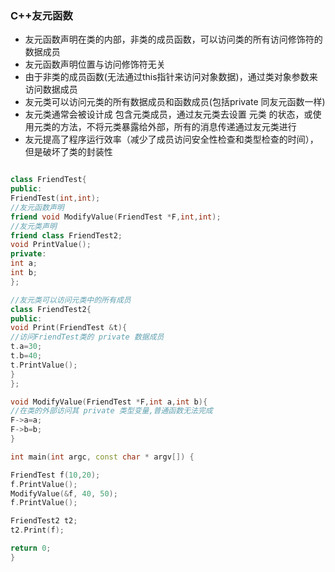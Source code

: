 ### C++友元函数    
- 友元函数声明在类的内部，非类的成员函数，可以访问类的所有访问修饰符的数据成员     
- 友元函数声明位置与访问修饰符无关    
- 由于非类的成员函数(无法通过this指针来访问对象数据)，通过类对象参数来访问数据成员    
- 友元类可以访问元类的所有数据成员和函数成员(包括private 同友元函数一样)      
- 友元类通常会被设计成 包含元类成员，通过友元类去设置 元类 的状态，或使用元类的方法，不将元类暴露给外部，所有的消息传递通过友元类进行      
- 友元提高了程序运行效率（减少了成员访问安全性检查和类型检查的时间），但是破坏了类的封装性     

```C++

class FriendTest{
public:
FriendTest(int,int);
//友元函数声明
friend void ModifyValue(FriendTest *F,int,int);
//友元类声明
friend class FriendTest2;
void PrintValue();
private:
int a;
int b;
};

//友元类可以访问元类中的所有成员
class FriendTest2{
public:
void Print(FriendTest &t){
//访问FriendTest类的 private 数据成员
t.a=30;
t.b=40;
t.PrintValue();
}
};

void ModifyValue(FriendTest *F,int a,int b){
//在类的外部访问其 private 类型变量,普通函数无法完成      
F->a=a;
F->b=b;
}

int main(int argc, const char * argv[]) {

FriendTest f(10,20);
f.PrintValue();
ModifyValue(&f, 40, 50);
f.PrintValue();

FriendTest2 t2;
t2.Print(f);

return 0;
}

```
